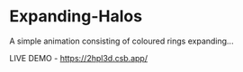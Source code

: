 # Expanding-Halos
A simple animation consisting of coloured rings expanding...

LIVE DEMO - https://2hpl3d.csb.app/
